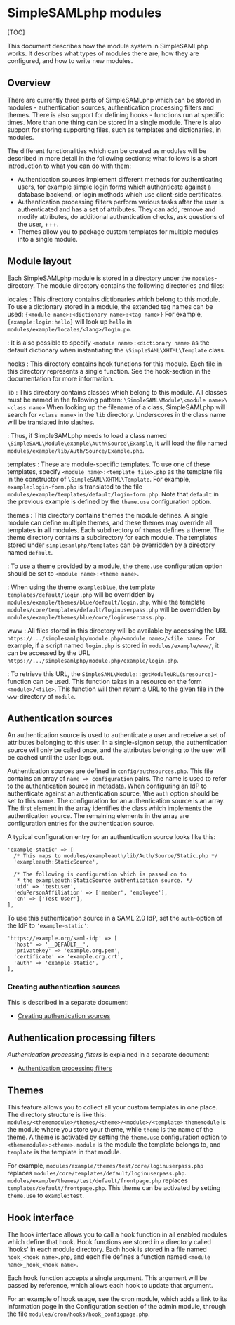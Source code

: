 SimpleSAMLphp modules
==================================================

<!-- 
	This file is written in Markdown syntax. 
	For more information about how to use the Markdown syntax, read here:
	http://daringfireball.net/projects/markdown/syntax
-->


[TOC]

This document describes how the module system in SimpleSAMLphp
works. It describes what types of modules there are, how they are
configured, and how to write new modules.

Overview
--------

There are currently three parts of SimpleSAMLphp which can be stored in 
modules - authentication sources, authentication processing filters and 
themes. There is also support for defining hooks - functions run at 
specific times. More than one thing can be stored in a single module. 
There is also support for storing supporting files, such as templates 
and dictionaries, in modules.

The different functionalities which can be created as modules will be 
described in more detail in the following sections; what follows is a 
short introduction to what you can do with them:

 - Authentication sources implement different methods for 
   authenticating users, for example simple login forms which 
   authenticate against a database backend, or login methods which use 
   client-side certificates. 
 - Authentication processing filters perform various tasks after the 
   user is authenticated and has a set of attributes. They can add, 
   remove and modify attributes, do additional authentication checks, 
   ask questions of the user, +++. 
 - Themes allow you to package custom templates for multiple modules 
   into a single module.


## Module layout

Each SimpleSAMLphp module is stored in a directory under the
`modules`-directory. The module directory contains the following
directories and files:

locales
:   This directory contains dictionaries which belong to this
    module. To use a dictionary stored in a module, the extended tag
    names can be used:
    `{<module name>:<dictionary name>:<tag name>}` For
    example, `{example:login:hello}` will look up `hello` in
    `modules/example/locales/<lang>/login.po`.

:   It is also possible to specify
    `<module name>:<dictionary name>` as the default
    dictionary when instantiating the `\SimpleSAML\XHTML\Template`
    class.

hooks
:   This directory contains hook functions for this module. Each
    file in this directory represents a single function. See the
    hook-section in the documentation for more information.

lib
:   This directory contains classes which belong to this module.
    All classes must be named in the following pattern:
    `\SimpleSAML\Module\<module name>\<class name>` When looking up the filename of
    a class, SimpleSAMLphp will search for `<class name>` in the `lib`
    directory. Underscores in the class name will be translated into
    slashes.

:   Thus, if SimpleSAMLphp needs to load a class named
    `\SimpleSAML\Module\example\Auth\Source\Example`, it will load the file named
    `modules/example/lib/Auth/Source/Example.php`.

templates
:   These are module-specific templates. To use one of these
    templates, specify `<module name>:<template file>.php`
    as the template file in the constructor of
    `\SimpleSAML\XHTML\Template`. For example, `example:login-form.php`
    is translated to the file
    `modules/example/templates/default/login-form.php`. Note that
    `default` in the previous example is defined by the `theme.use`
    configuration option.

themes
:   This directory contains themes the module defines. A single
    module can define multiple themes, and these themes may override
    all templates in all modules. Each subdirectory of `themes` defines
    a theme. The theme directory contains a subdirectory for each
    module. The templates stored under `simplesamlphp/templates` can be
    overridden by a directory named `default`.

:   To use a theme provided by a module, the `theme.use`
    configuration option should be set to
    `<module name>:<theme name>`.

:   When using the theme `example:blue`, the template
    `templates/default/login.php` will be overridden by
    `modules/example/themes/blue/default/login.php`, while the template
    `modules/core/templates/default/loginuserpass.php` will be
    overridden by
    `modules/example/themes/blue/core/loginuserpass.php`.

www
:   All files stored in this directory will be available by
    accessing the URL
    `https://.../simplesamlphp/module.php/<module name>/<file name>`.
    For example, if a script named `login.php` is stored in
    `modules/example/www/`, it can be accessed by the URL
    `https://.../simplesamlphp/module.php/example/login.php`.

:   To retrieve this URL, the
    `SimpleSAML\Module::getModuleURL($resource)`-function can be used.
    This function takes in a resource on the form `<module>/<file>`.
    This function will then return a URL to the given file in the
    `www`-directory of `module`.


## Authentication sources

An authentication source is used to authenticate a user and receive a 
set of attributes belonging to this user. In a single-signon setup, the 
authentication source will only be called once, and the attributes 
belonging to the user will be cached until the user logs out.

Authentication sources are defined in `config/authsources.php`. This 
file contains an array of `name => configuration` pairs. The name is 
used to refer to the authentication source in metadata. When 
configuring an IdP to authenticate against an authentication source, 
\the `auth` option should be set to this name. The configuration for an 
authentication source is an array. The first element in the array 
identifies the class which implements the authentication source. The 
remaining elements in the array are configuration entries for the 
authentication source.

A typical configuration entry for an authentication source looks like 
this:

    'example-static' => [
      /* This maps to modules/exampleauth/lib/Auth/Source/Static.php */
      'exampleauth:StaticSource',
    
      /* The following is configuration which is passed on to
       * the exampleauth:StaticSource authentication source. */
      'uid' => 'testuser',
      'eduPersonAffiliation' => ['member', 'employee'],
      'cn' => ['Test User'],
    ],

To use this authentication source in a SAML 2.0 IdP, set the
`auth`-option of the IdP to `'example-static'`:

    'https://example.org/saml-idp' => [
      'host' => '__DEFAULT__',
      'privatekey' => 'example.org.pem',
      'certificate' => 'example.org.crt',
      'auth' => 'example-static',
    ],

### Creating authentication sources

This is described in a separate document:

  * [Creating authentication sources](simplesamlphp-authsource)


Authentication processing filters
---------------------------------

*Authentication processing filters* is explained in a separate document:

  * [Authentication processing filters](simplesamlphp-authproc)



## Themes

This feature allows you to collect all your custom templates in one 
place. The directory structure is like this: 
`modules/<thememodule>/themes/<theme>/<module>/<template>` 
`thememodule` is the module where you store your theme, while `theme` 
is the name of the theme. A theme is activated by setting the 
`theme.use` configuration option to `<thememodule>:<theme>`. `module` 
is the module the template belongs to, and `template` is the template 
in that module.

For example, `modules/example/themes/test/core/loginuserpass.php` 
replaces `modules/core/templates/default/loginuserpass.php`. 
`modules/example/themes/test/default/frontpage.php` replaces 
`templates/default/frontpage.php`. This theme can be activated by 
setting `theme.use` to `example:test`.

## Hook interface

The hook interface allows you to call a hook function in all enabled 
modules which define that hook. Hook functions are stored in a 
directory called 'hooks' in each module directory. Each hook is 
stored in a file named `hook_<hook name>.php`, and each file defines a 
function named `<module name>_hook_<hook name>`.

Each hook function accepts a single argument. This argument will be 
passed by reference, which allows each hook to update that argument.

For an example of hook usage, see the cron module, which adds a link
to its information page in the Configuration section of the admin
module, through the file `modules/cron/hooks/hook_configpage.php`.

